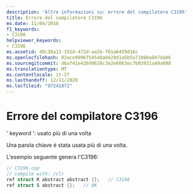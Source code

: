```yaml
---
description: 'Altre informazioni su: errore del compilatore C3196'
title: Errore del compilatore C3196
ms.date: 11/04/2016
f1_keywords:
- C3196
helpviewer_keywords:
- C3196
ms.assetid: d9c38a13-191d-472d-aa2b-f61a6459d16c
ms.openlocfilehash: 02ace9096754548a6629d1a5b5a71060a847da06
ms.sourcegitcommit: d6af41e42699628c3e2e6063ec7b03931a49a098
ms.translationtype: MT
ms.contentlocale: it-IT
ms.lasthandoff: 12/11/2020
ms.locfileid: "97241872"
---
```

# <a name="compiler-error-c3196"></a>Errore del compilatore C3196

' keyword ': usato più di una volta

Una parola chiave è stata usata più di una volta.

L'esempio seguente genera l'C3196:

```cpp
// C3196.cpp
// compile with: /clr
ref struct R abstract abstract {};   // C3196
ref struct S abstract {};   // OK
```
